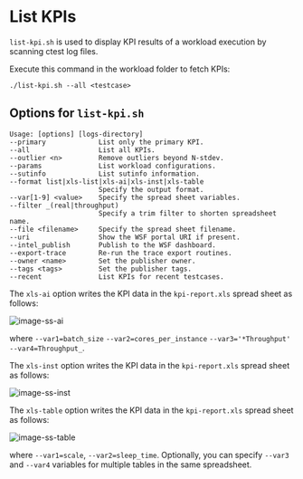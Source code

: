 # List KPIs

`list-kpi.sh` is used to display KPI results of a workload execution by scanning ctest log files.

Execute this command in the workload folder to fetch KPIs:

```shell
./list-kpi.sh --all <testcase>
```

## Options for `list-kpi.sh`

<!-- TODO: Expand this section-->

```text
Usage: [options] [logs-directory]
--primary             List only the primary KPI.  
--all                 List all KPIs.  
--outlier <n>         Remove outliers beyond N-stdev.  
--params              List workload configurations.  
--sutinfo             List sutinfo information.   
--format list|xls-list|xls-ai|xls-inst|xls-table  
                      Specify the output format.
--var[1-9] <value>    Specify the spread sheet variables.   
--filter _(real|throughput)
                      Specify a trim filter to shorten spreadsheet name.  
--file <filename>     Specify the spread sheet filename. 
--uri                 Show the WSF portal URI if present.   
--intel_publish       Publish to the WSF dashboard. 
--export-trace        Re-run the trace export routines.  
--owner <name>        Set the publisher owner.  
--tags <tags>         Set the publisher tags.  
--recent              List KPIs for recent testcases.  
```

The `xls-ai` option writes the KPI data in the `kpi-report.xls` spread sheet as follows:

![image-ss-ai][image-ss-ai]
    
where `--var1=batch_size` `--var2=cores_per_instance` `--var3='*Throughput'` `--var4=Throughput_`.

The `xls-inst` option writes the KPI data in the `kpi-report.xls` spread sheet as follows:

![image-ss-inst][image-ss-inst]
    
The `xls-table` option writes the KPI data in the `kpi-report.xls` spread sheet as follows:

![image-ss-table][image-ss-table]
    
where `--var1=scale`, `--var2=sleep_time`. Optionally, you can specify `--var3` and `--var4` variables for multiple tables in the same spreadsheet.

[validate.sh]: ../../developer-guide/component-design/validate.md
[Cloud SUT Reuse]: #cloud-sut-reuse

[image-ss-ai]: ../../image/ss-ai.png
[image-ss-inst]: ../../image/ss-inst.png
[image-ss-table]: ../../image/ss-table.png

